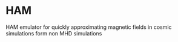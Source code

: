 # HAM
HAM emulator for quickly approximating magnetic fields in cosmic simulations form non MHD simulations
